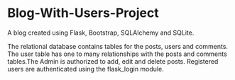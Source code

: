 # Blog-With-Users-Project
A blog created using Flask, Bootstrap, SQLAlchemy and SQLite.

The relational database contains tables for the posts, users and comments. The user table has one to many relationships with the posts and comments tables.The Admin is authorized to add, edit and delete posts. Registered users are authenticated using the flask_login module.
